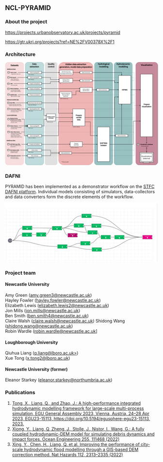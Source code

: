 ## NCL-PYRAMID

### About the project
https://projects.urbanobservatory.ac.uk/projects/pyramid

https://gtr.ukri.org/projects?ref=NE%2FV00378X%2F1

### Architecture
![PYRAMID overall architecture](./profile/img/workflow.drawio.png)

### DAFNI
PYRAMID has been implemented as a demonstrator workflow on the [STFC DAFNI platform](https://www.dafni.ac.uk/). Individual models consisting of simulators, data-collectors and data converters form the discrete elements of the workflow.

![PYRAMID DAFNI workflow](./profile/img/dafni-workflow.png)

### Project team
#### Newcastle University
Amy Green ([amy.green3@newcastle.ac.uk](mailto:amy.green3@newcastle.ac.uk))  
Hayley Fowler ([hayley.fowler@newcastle.ac.uk](mailto:hayley.fowler@newcastle.ac.uk))  
Elizabeth Lewis ([elizabeth.lewis2@newcastle.ac.uk](mailto:elizabeth.lewis2@newcastle.ac.uk))  
Jon Mills ([jon.mills@newcastle.ac.uk](mailto:jon.mills@newcastle.ac.uk))  
Ben Smith ([ben.smith4@newcastle.ac.uk](mailto:ben.smith4@newcastle.ac.uk))  
Claire Walsh ([claire.walsh@newcastle.ac.uk](mailto:claire.walsh@newcastle.ac.uk))
Shidong Wang ([shidong.wang@newcastle.ac.uk](mailto:shidong.wang@newcastle.ac.uk))  
Robin Wardle ([robin.wardle@newcastle.ac.uk](mailto:robin.wardle@newcastle.ac.uk)]  

#### Loughborough University
Qiuhua Liang ([q.liang@lboro.ac.uk>](mailto:q.liang@lboro.ac.uk))  
Xue Tong ([x.tong2@lboro.ac.uk](mailto:x.tong2@lboro.ac.uk))  

#### Newcastle University (former)
Eleanor Starkey ([eleanor.starkey@northumbria.ac.uk](mailto:eleanor.starkey@northumbria.ac.uk))


### Publications
1. [Tong, X., Liang, Q., and Zhao, J.: A high-performance integrated hydrodynamic modelling framework for large-scale multi-process simulation, EGU General Assembly 2023, Vienna, Austria, 24–28 Apr 2023, EGU23-15113, https://doi.org/10.5194/egusphere-egu23-15113, 2023.](https://doi.org/10.5194/egusphere-egu23-15113)
2. [Xiong, Y., Liang, Q, Zheng, J., Stolle, J., Nistor, I., Wang, G.: A fully coupled hydrodynamic-DEM model for simulating debris dynamics and impact forces. Ocean Engineering 255, 111468 (2022)](https://doi.org/10.1016/j.oceaneng.2022.111468)
3. [Xing, Y., Chen, H., Liang, Q. et al. Improving the performance of city-scale hydrodynamic flood modelling through a GIS-based DEM correction method. Nat Hazards 112, 2313–2335 (2022)](https://link.springer.com/article/10.1007/s11069-022-05267-1)
